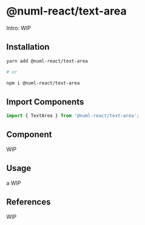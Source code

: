 # @numl-react/text-area

Intro: WIP

## Installation

```sh
yarn add @numl-react/text-area

# or

npm i @numl-react/text-area
```

## Import Components

```jsx
import { TextArea } from '@numl-react/text-area';
```

## Component

WIP

## Usage
a
WIP

## References

WIP
